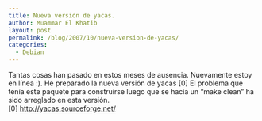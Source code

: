 ```yaml
---
title: Nueva versión de yacas.
author: Muammar El Khatib
layout: post
permalink: /blog/2007/10/nueva-version-de-yacas/
categories:
  - Debian
---
```

Tantas cosas han pasado en estos meses de ausencia. Nuevamente estoy en línea :). He preparado la nueva versión de yacas [0] El problema que tenía este paquete para construirse luego que se hacía un &#8220;make clean&#8221; ha sido arreglado en esta versión.  
[0] http://yacas.sourceforge.net/